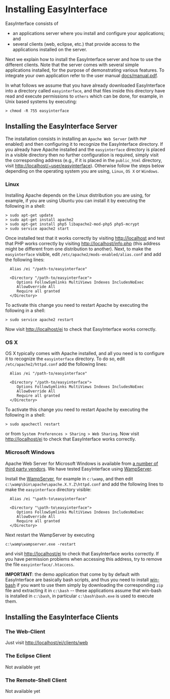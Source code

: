 # Installing EasyInterface

EasyInterface consists of 

 * an applications server where you install and configure your applications; and 
 * several clients (web, eclipse, etc.) that provide access to the applications installed on the server.

Next we explain how to install the EasyInterface server and how to use the different clients. Note that the server comes with several simple applications installed, for the purpose of demonstrating various features. To integrate your own application refer to the user manual [docs/manual.pdf](file://docs/manual.pdf).

In what follows we assume that you have already downloaded EasyInterface into a directory called `easyinterface`, and that files inside this directory have read and execute permissions to `others` which can be done, for example, in Unix based systems by executing:

	> chmod -R 755 easyinterface

## Installing the EasyInterface Server

The installation consists in installing an `Apache Web Server` (with `PHP` enabled) and then configuring it to recognize the EasyInterface directory. If you already have Apache installed and the `easyinterface` directory is placed in a visible directory then no further configuration is required, simply visit the corresponding address (e.g., if it is placed in the `public_html` directory, visit [http://localhost/~user/easyinterface](http://localhost/~user/easyinterface)). Otherwise follow the steps below depending on the operating system you are using, `Linux`, `OS X` or `Windows`.

### Linux

Installing Apache depends on the Linux distribution you are using, for
example, if you are using Ubuntu you can install it by executing the
following in a shell:

    > sudo apt-get update
    > sudo apt-get install apache2
    > sudo apt-get install php5 libapache2-mod-php5 php5-mcrypt
    > sudo service apache2 start

Once installed test that it works correctly by visiting [http://localhost](http://localhost) and test that PHP works correctly by visiting [http://localhost/info.php](http://localhost/info.php) (this address might be different from one distribution to another). Next, to make the `easyinterface` visible, edit `/etc/apache2/mods-enabled/alias.conf` and add the following lines:

	  Alias /ei "/path-to/easyinterface"

	  <Directory "/path-to/easyinterface">
	     Options FollowSymlinks MultiViews Indexes IncludesNoExec
	     AllowOverride All
	     Require all granted
	  </Directory>

To activate this change you need to restart Apache by executing the following in a shell:
    
    > sudo service apache2 restart

Now visit [http://localhost/ei](http://localhost/ei) to check that EasyInterface works correctly.

### OS X

OS X typically comes with Apache installed, and all you need is to configure it to recognize the `easyinterface` directory. To do so, edit `/etc/apache2/httpd.conf` add the following lines:

	  Alias /ei "/path-to/easyinterface"

	  <Directory "/path-to/easyinterface">
	     Options FollowSymlinks MultiViews Indexes IncludesNoExec
	     AllowOverride All
	     Require all granted
	  </Directory>

To activate this change you need to restart Apache by executing the following in a shell:
    
    > sudo apachectl restart

or from `System Preferences > Sharing > Web Sharing`.  Now visit [http://localhost/ei](http://localhost/ei) to check that EasyInterface works correctly.


### Microsoft Windows

Apache Web Server for Microsoft Windows is available from [a number of third party vendors](http://httpd.apache.org/docs/current/platform/windows.html#down). We have tested EasyInterface using [WampServer](http://www.wampserver.com/).

Install the [WampServer](http://www.wampserver.com/), for example in `c:\wamp`, and then edit `c:\wamp\bin\apache\apache.X.Y.Z\httpd.conf` and add the following lines to make the `easyinterface` directory visible:

	  Alias /ei "\path-to\easyinterface"

	  <Directory "\path-to\easyinterface">
	     Options FollowSymlinks MultiViews Indexes IncludesNoExec
	     AllowOverride All
	     Require all granted
	  </Directory>

Next restart the WampServer by executing

	c:\wamp\wampserver.exe -restart
	
and visit [http://localhost/ei](http://localhost/ei) to check that EasyInterface works correctly. If you have permission problems when accessing this address, try to remove the file `easyinterface/.htaccess`.

**IMPORTANT**: the demo application that come by by default with 
EasyInterface are basically bash scripts, and thus you need to install [win-bash](http://win-bash.sourceforge.net/) if you want to use them simply by downloading the corresponding `zip` file and extracting it in `c:\bash` -- these applications assume that win-bash is installed in `c:\bash`, in particular `c:\bash\bash.exe` is used to execute them.

## Installing the EasyInterface Clients

### The Web-Client

Just visit [http://localhost/ei/clients/web](http://localhost/ei/clients/web)

### The Eclipse Client

Not available yet

### The Remote-Shell Client

Not available yet